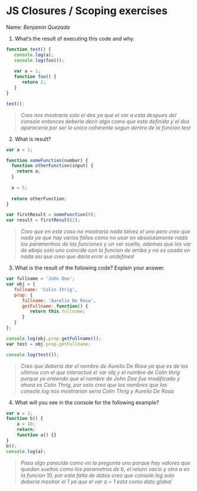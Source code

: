 # JS Closures / Scoping exercises

Name: _Benjamin Quezada_

1. What’s the result of executing this code and why.
  ```js
  function test() {
     console.log(a);
     console.log(foo());
     
     var a = 1;
     function foo() {
        return 2;
     }
  }
  
  test();
  ```
> _Creo nos mostraria solo el dos ya que el var a esta despues del console entonces deberia decir algo como que esta definida y el dos aparaceria por ser lo unico coherente segun dentro de la funcion test_


2. What is result?
  ```js
  var a = 1; 
  
  function someFunction(number) {
    function otherFunction(input) {
      return a;
    }
    
    a = 5;
    
    return otherFunction;
  }
  
  var firstResult = someFunction(9);
  var result = firstResult(2);
  ```
> _Creo que en este caso no mostraria nada talvez el uno pero creo que nada ya que hay varios fallos como no usar en absolutamente nada los paramentros de las funciones y un var suelto, ademas que los var de abajo solo uno coincide con la funcion de arriba y no es usada en nada asi que creo que daria error o undefined_


3. What is the result of the following code? Explain your answer.
  ```js
  var fullname = 'John Doe';
  var obj = {
     fullname: 'Colin Ihrig',
     prop: {
        fullname: 'Aurelio De Rosa',
        getFullname: function() {
           return this.fullname;
        }
     }
  };
  
  console.log(obj.prop.getFullname());
  var test = obj.prop.getFullname;
  
  console.log(test());
  ```
> _Creo que deberia dar el nombre de Aurelio De Rosa ya que es de los ultimos con el que interactuá el var obj y el nombre de Colin thrig porque yo entiendo que el nombre de John Doe fue modificado y ahora es Colin Thrig, por esto creo que los nombres que los console.log nos mostrarian seria Colin Thrig y Aurelio De Rosa_


4. What will you see in the console for the following example?
  ```js
  var a = 1; 
  function b() { 
      a = 10; 
      return; 
      function a() {} 
  } 
  b(); 
  console.log(a);    
  ```
> _Pasa algo parecido como en la pregunta uno porque hay valores que quedan sueltos como los parametros de b, el return vacio y otra a en la funcion 10, por esta falta de datos creo que console.log solo deberia mostrar el 1 ya que el var a = 1 esta como dato global_






